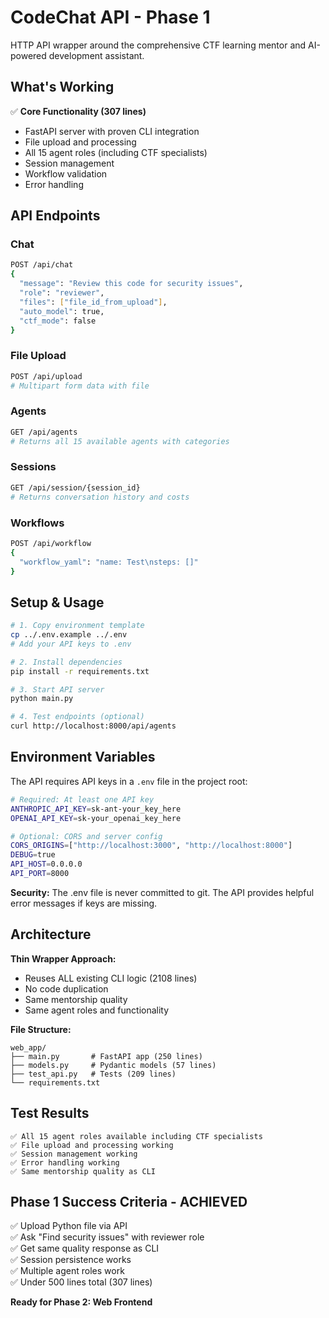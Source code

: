 # CodeChat API - Phase 1

HTTP API wrapper around the comprehensive CTF learning mentor and AI-powered development assistant.

## What's Working

✅ **Core Functionality (307 lines)**
- FastAPI server with proven CLI integration
- File upload and processing
- All 15 agent roles (including CTF specialists)
- Session management
- Workflow validation
- Error handling

## API Endpoints

### Chat
```bash
POST /api/chat
{
  "message": "Review this code for security issues",
  "role": "reviewer", 
  "files": ["file_id_from_upload"],
  "auto_model": true,
  "ctf_mode": false
}
```

### File Upload  
```bash
POST /api/upload
# Multipart form data with file
```

### Agents
```bash
GET /api/agents
# Returns all 15 available agents with categories
```

### Sessions
```bash
GET /api/session/{session_id}
# Returns conversation history and costs
```

### Workflows
```bash
POST /api/workflow
{
  "workflow_yaml": "name: Test\nsteps: []"
}
```

## Setup & Usage

```bash
# 1. Copy environment template
cp ../.env.example ../.env
# Add your API keys to .env

# 2. Install dependencies  
pip install -r requirements.txt

# 3. Start API server
python main.py

# 4. Test endpoints (optional)
curl http://localhost:8000/api/agents
```

## Environment Variables

The API requires API keys in a `.env` file in the project root:

```bash
# Required: At least one API key
ANTHROPIC_API_KEY=sk-ant-your_key_here
OPENAI_API_KEY=sk-your_openai_key_here

# Optional: CORS and server config  
CORS_ORIGINS=["http://localhost:3000", "http://localhost:8000"]
DEBUG=true
API_HOST=0.0.0.0
API_PORT=8000
```

**Security:** The .env file is never committed to git. The API provides helpful error messages if keys are missing.

## Architecture

**Thin Wrapper Approach:**
- Reuses ALL existing CLI logic (2108 lines)
- No code duplication
- Same mentorship quality
- Same agent roles and functionality

**File Structure:**
```
web_app/
├── main.py       # FastAPI app (250 lines)
├── models.py     # Pydantic models (57 lines)
├── test_api.py   # Tests (209 lines)
└── requirements.txt
```

## Test Results

```
✅ All 15 agent roles available including CTF specialists
✅ File upload and processing working
✅ Session management working  
✅ Error handling working
✅ Same mentorship quality as CLI
```

## Phase 1 Success Criteria - ACHIEVED

✅ Upload Python file via API  
✅ Ask "Find security issues" with reviewer role  
✅ Get same quality response as CLI  
✅ Session persistence works  
✅ Multiple agent roles work  
✅ Under 500 lines total (307 lines)

**Ready for Phase 2: Web Frontend**